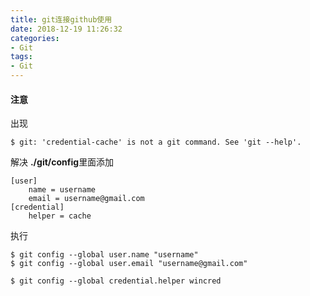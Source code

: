 ```yaml
---
title: git连接github使用
date: 2018-12-19 11:26:32
categories:
- Git
tags:
- Git
---
```

#### 注意
出现
```shell
$ git: 'credential-cache' is not a git command. See 'git --help'.
```

解决
**./git/config**里面添加

```config
[user]
    name = username
    email = username@gmail.com
[credential]
    helper = cache
```

执行
```shell
$ git config --global user.name "username"
$ git config --global user.email "username@gmail.com"

$ git config --global credential.helper wincred

```
